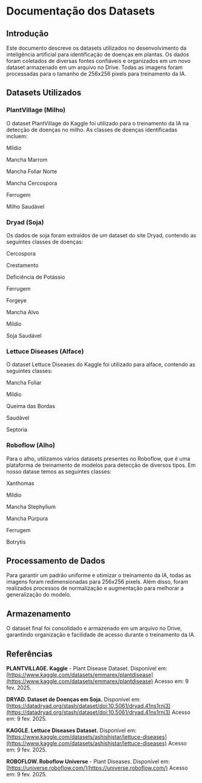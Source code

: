 # Documentação dos Datasets

## Introdução

Este documento descreve os datasets utilizados no desenvolvimento da inteligência artificial para identificação de doenças em plantas. Os dados foram coletados de diversas fontes confiáveis e organizados em um novo dataset armazenado em um arquivo no Drive. Todas as imagens foram processadas para o tamanho de 256x256 pixels para treinamento da IA.

## Datasets Utilizados

### **PlantVillage (Milho)**

O dataset PlantVillage do Kaggle foi utilizado para o treinamento da IA na detecção de doenças no milho. As classes de doenças identificadas incluem:

Míldio

Mancha Marrom

Mancha Foliar Norte

Mancha Cercospora

Ferrugem

Milho Saudável

### **Dryad (Soja)**


Os dados de soja foram extraídos de um dataset do site Dryad, contendo as seguintes classes de doenças:

Cercospora

Crestamento

Deficiência de Potássio

Ferrugem

Forgeye

Mancha Alvo

Míldio

Soja Saudável

### **Lettuce Diseases (Alface)**

O dataset Lettuce Diseases do Kaggle foi utilizado para alface, contendo as seguintes classes:

Mancha Foliar

Míldio

Queima das Bordas

Saudável

Septoria

### **Roboflow (Alho)**

Para o alho, utilizamos vários datasets presentes no Roboflow, que é uma plataforma de treinamento de modelos para detecção de diversos tipos. Em nosso datase temos as seguintes classes:

Xanthomas

Míldio

Mancha Stephylium

Mancha Púrpura

Ferrugem

Botrytis

## Processamento de Dados

Para garantir um padrão uniforme e otimizar o treinamento da IA, todas as imagens foram redimensionadas para 256x256 pixels. Além disso, foram realizados processos de normalização e augmentação para melhorar a generalização do modelo.

## Armazenamento

O dataset final foi consolidado e armazenado em um arquivo no Drive, garantindo organização e facilidade de acesso durante o treinamento da IA.

## Referências

**PLANTVILLAGE. Kaggle** - Plant Disease Dataset. Disponível em: [https://www.kaggle.com/datasets/emmarex/plantdisease](https://www.kaggle.com/datasets/emmarex/plantdisease) Acesso em: 9 fev. 2025.

**DRYAD. Dataset de Doenças em Soja.** Disponível em: [https://datadryad.org/stash/dataset/doi:10.5061/dryad.41ns1rnj3](https://datadryad.org/stash/dataset/doi:10.5061/dryad.41ns1rnj3) Acesso em: 9 fev. 2025.

**KAGGLE. Lettuce Diseases Dataset.** Disponível em: [https://www.kaggle.com/datasets/ashishjstar/lettuce-diseases](https://www.kaggle.com/datasets/ashishjstar/lettuce-diseases) Acesso em: 9 fev. 2025.

**ROBOFLOW. Roboflow Universe** - Plant Diseases. Disponível em: [https://universe.roboflow.com/](https://universe.roboflow.com/) Acesso em: 9 fev. 2025.

